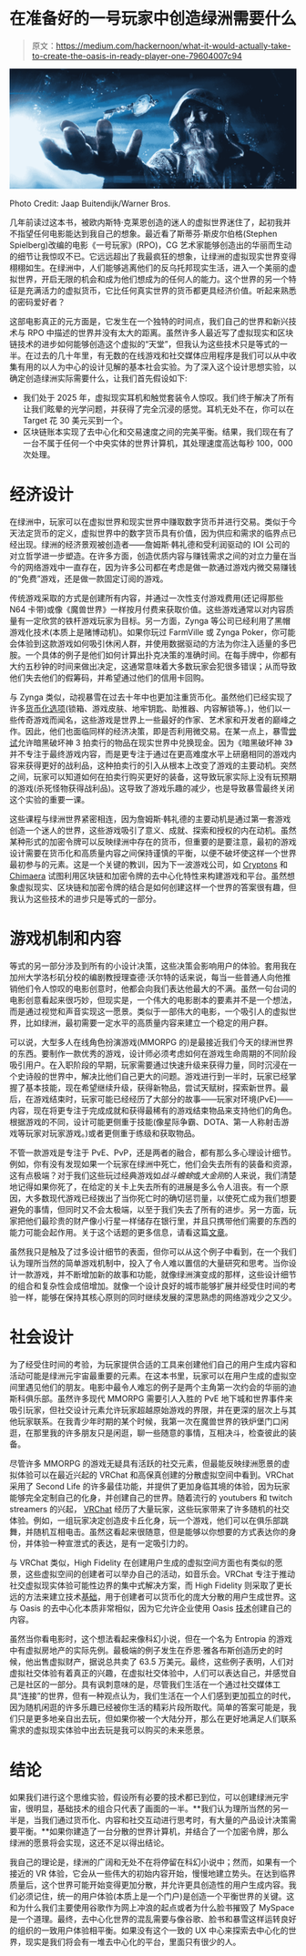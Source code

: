 # 在准备好的一号玩家中创造绿洲需要什么

> 原文：<https://medium.com/hackernoon/what-it-would-actually-take-to-create-the-oasis-in-ready-player-one-79604007c94>

![](img/663f8e0835799272aae0197c3a22f07f.png)

Photo Credit: Jaap Buitendijk/Warner Bros.

几年前读过这本书，被欧内斯特·克莱恩创造的迷人的虚拟世界迷住了，起初我并不指望任何电影能达到我自己的想象。最近看了斯蒂芬·斯皮尔伯格(Stephen Spielberg)改编的电影《一号玩家》(RPO)，CG 艺术家能够创造出的华丽而生动的细节让我惊叹不已。它远远超出了我最疯狂的想象，让绿洲的虚拟现实世界变得栩栩如生。在绿洲中，人们能够逃离他们的反乌托邦现实生活，进入一个美丽的虚拟世界，开启无限的机会和成为他们想成为的任何人的能力。这个世界的另一个特征是充满活力的虚拟货币，它比任何真实世界的货币都更具经济价值。听起来熟悉的密码爱好者？

这部电影真正的元方面是，它发生在一个独特的时间点，我们自己的世界和新兴技术与 RPO 中描述的世界并没有太大的距离。虽然许多人最近写了虚拟现实和区块链技术的进步如何能够创造这个虚拟的“天堂”，但我认为这些技术只是等式的一半。在过去的几十年里，有无数的在线游戏和社交媒体应用程序是我们可以从中收集有用的以人为中心的设计见解的基本社会实验。为了深入这个设计思想实验，以确定创造绿洲实际需要什么，让我们首先假设如下:

*   我们处于 2025 年，虚拟现实耳机和触觉套装令人惊叹。我们终于解决了所有让我们眩晕的光学问题，并获得了完全沉浸的感觉。耳机无处不在，你可以在 Target 花 30 美元买到一个。
*   区块链账本实现了去中心化和交易速度之间的完美平衡。结果，我们现在有了一台不属于任何一个中央实体的世界计算机，其处理速度高达每秒 100，000 次处理。

# 经济设计

在绿洲中，玩家可以在虚拟世界和现实世界中赚取数字货币并进行交易。类似于今天法定货币的定义，虚拟世界中的数字货币具有价值，因为供应和需求的临界点已经出现。绿洲的经济景观被创造者——詹姆斯·韩礼德和受利润驱动的 IOI 公司的对立哲学进一步塑造。在许多方面，创造优质内容与赚钱需求之间的对立力量在当今的网络游戏中一直存在，因为许多公司都在考虑是做一款通过游戏内微交易赚钱的“免费”游戏，还是做一款固定订阅的游戏。

传统游戏采取的方式是创建所有内容，并通过一次性支付游戏费用(还记得那些 N64 卡带)或像《魔兽世界》一样按月付费来获取价值。这些游戏通常以对内容质量有一定欣赏的铁杆游戏玩家为目标。另一方面，Zynga 等公司已经利用了黑帽游戏化技术(本质上是赌博动机)。如果你玩过 FarmVille 或 Zynga Poker，你可能会体验到这款游戏如何吸引休闲人群，并使用数据驱动的方法为你注入适量的多巴胺。一个具体的例子是他们如何计算出扑克决策的准确时间。在每手牌中，你都有大约五秒钟的时间来做出决定，这通常意味着大多数玩家会犯很多错误；从而导致他们失去他们的假筹码，并希望通过他们的信用卡回购。

与 Zynga 类似，动视暴雪在过去十年中也更加注重货币化。虽然他们已经实现了许多[货币化选项](http://massivelyop.com/2017/07/27/massively-overthinking-how-should-mmos-make-money-in-a-world-without-lockboxes/#comments)(锁箱、游戏皮肤、地牢钥匙、助推器、内容解锁等。)，他们以一些传奇游戏而闻名，这些游戏是世界上一些最好的作家、艺术家和开发者的巅峰之作。因此，他们也面临同样的经济决策，即是否利用微交易。在某一点上，暴雪[尝试](https://www.wired.com/2013/09/diablo-auction-house/)允许暗黑破坏神 3 拍卖行的物品在现实世界中兑换现金。因为《暗黑破坏神 3》并不专注于最终游戏内容，而是更专注于通过在更高难度水平上研磨相同的游戏内容来获得更好的战利品，这种拍卖行的引入从根本上改变了游戏的主要动机。突然之间，玩家可以知道如何在拍卖行购买更好的装备，这导致玩家实际上没有玩预期的游戏(杀死怪物获得战利品)。这导致了游戏乐趣的减少，也是导致暴雪最终关闭这个实验的重要一课。

这些课程与绿洲世界紧密相连，因为詹姆斯·韩礼德的主要动机是通过第一套游戏创造一个迷人的世界，这些游戏吸引了意义、成就、探索和授权的内在动机。虽然某种形式的加密令牌可以反映绿洲中存在的货币，但重要的是要注意，最初的游戏设计需要在货币化和高质量内容之间保持谨慎的平衡，以便不破坏使这样一个世界最初参与的元素。这是一个关键的教训，因为下一波游戏公司，如 [Cryptons](https://cryptonsgame.com/) 和 [Chimaera](https://chimaera.io/) 试图利用区块链和加密令牌的去中心化特性来构建游戏和平台。虽然想象虚拟现实、区块链和加密令牌的结合是如何创建这样一个世界的答案很有趣，但我认为这些技术的进步只是等式的一部分。

# 游戏机制和内容

等式的另一部分涉及到所有的小设计决策，这些决策会影响用户的体验。套用我在加州大学洛杉矶分校的编剧教授理查德·沃尔特的话来说，每当一些普通人向他推销他们令人惊叹的电影创意时，他都会向我们表达他最大的不满。虽然一句台词的电影创意看起来很巧妙，但现实是，一个伟大的电影剧本的要素并不是一个想法，而是通过视觉和声音实现这一愿景。类似于一部伟大的电影，一个吸引人的虚拟世界，比如绿洲，最初需要一定水平的高质量内容来建立一个稳定的用户群。

可以说，大型多人在线角色扮演游戏(MMORPG 的)是最接近我们今天的绿洲世界的东西。要制作一款优秀的游戏，设计师必须考虑如何在游戏生命周期的不同阶段吸引用户。在入职阶段的早期，玩家需要通过快速升级来获得力量，同时沉浸在一个史诗般的世界中，解决比他们自己更大的问题。游戏进行到一半时，玩家已经掌握了基本技能，现在希望继续升级，获得新物品，尝试天赋树，探索新世界。最后，在游戏结束时，玩家可能已经经历了大部分的故事——玩家对环境(PvE)——内容，现在将更专注于完成成就和获得最稀有的游戏结束物品来支持他们的角色。根据游戏的不同，设计可能更侧重于技能(像星际争霸、DOTA、第一人称射击游戏等玩家对玩家游戏。)或者更侧重于练级和获取物品。

不管一款游戏是专注于 PvE、PvP，还是两者的融合，都有那么多心理设计细节。例如，你有没有发现如果一个玩家在绿洲中死亡，他们会失去所有的装备和资源，这有点极端？对于我们这些玩过经典游戏如*战斗蟾蜍*或*大金刚*的人来说，我们清楚地记得如果你死了，在给定的关卡上失去所有的进展是多么令人沮丧。有一个原因，大多数现代游戏已经拨出了当你死亡时的确切惩罚量，以使死亡成为我们想要避免的事情，但同时又不会太极端，以至于我们失去了所有的进步。另一方面，玩家把他们最珍贵的财产像小行星一样储存在银行里，并且只携带他们需要的东西的能力可能会起作用。关于这个话题的更多信息，请看这篇[文章](https://www.polygon.com/2018/4/25/17275808/ready-player-one-oasis-rules-game-design)。

虽然我只是触及了过多设计细节的表面，但你可以从这个例子中看到，在一个我们认为理所当然的简单游戏机制中，投入了令人难以置信的大量研究和思考。当你设计一款游戏，并不断增加新的故事和功能，就像绿洲演变成的那样，这些设计细节的组合和复杂性会成倍增加。就像一个设计良好的城市能够扩展并经受住时间的考验一样，能够在保持其核心原则的同时继续发展的深思熟虑的网络游戏少之又少。

# 社会设计

为了经受住时间的考验，为玩家提供合适的工具来创建他们自己的用户生成内容和活动可能是绿洲元宇宙最重要的元素。在这本书里，玩家可以在用户生成的虚拟空间里遇见他们的朋友。电影中最令人难忘的例子是两个主角第一次约会的华丽的迪斯科俱乐部。虽然许多现代 MMORPG 需要引人入胜的 PvE 地下城和世界事件来吸引玩家，但社交设计元素允许玩家超越原始游戏的界限，并在更深的层次上与其他玩家联系。在我青少年时期的某个时候，我第一次在魔兽世界的铁炉堡门口闲逛，在那里我的许多朋友只是闲逛，聊一些随意的事情，互相决斗，检查彼此的装备。

尽管许多 MMORPG 的游戏无疑具有活跃的社交元素，但最能反映绿洲愿景的虚拟体验可以在最近兴起的 VRChat 和高保真创建的分散虚拟空间中看到。VRChat 采用了 Second Life 的许多最佳功能，并提供了更加身临其境的体验，因为玩家能够完全定制自己的化身，并创建自己的世界。随着流行的 youtubers 和 twitch streamers 的兴起， [VRChat](https://vrchat.com/) 经历了大量玩家，这些玩家带来了许多随机的社交体验。例如，一组玩家决定创造皮卡丘化身，玩一个游戏，他们可以在俱乐部跳舞，并随机互相电击。虽然这看起来很随意，但是能够以你想要的方式表达你的身份，并体验一种宣泄式的表达，是有一定吸引力的。

与 VRChat 类似，High Fidelity 在创建用户生成的虚拟空间方面也有类似的愿景，这些虚拟空间的创建者可以举办自己的活动，如音乐会。VRChat 专注于推动社交虚拟现实体验可能性边界的集中式解决方案，而 High Fidelity 则采取了更长远的方法来建立技术[基础](https://bitcoinmagazine.com/articles/second-life-creator-uses-blockchain-tech-enhance-new-vr-gaming-experience/)，用于创建者可以货币化的庞大分散的用户生成世界。这与 Oasis 的去中心化本质非常相似，因为它允许企业使用 Oasis [技术](https://hackernoon.com/tagged/technology)创建自己的内容。

虽然当你看电影时，这个想法看起来像科幻小说，但在一个名为 Entropia 的游戏中有虚拟房地产的实际先例。最极端的例子发生在乔恩·雅各布斯创造历史的时候，他出售虚拟财产，据说总共卖了 63.5 万美元。最终，这些例子表明，人们对虚拟社交体验有着真正的兴趣，在虚拟社交体验中，人们可以表达自己，并感觉自己是社区的一部分。具有讽刺意味的是，尽管我们生活在一个通过社交媒体工具“连接”的世界，但有一种观点认为，我们生活在一个人们感到更加孤立的时代，因为随机闲逛的许多乐趣已经被你生活的精彩片段所取代。简单的答案可能是，我们只是更多地亲自出去玩，但如果你被一个大陆分开，那么在更好地满足人们联系需求的虚拟现实体验中出去玩是我可以购买的未来愿景。

# 结论

如果我们进行这个思维实验，假设所有必要的技术都已到位，可以创建绿洲元宇宙，很明显，基础技术的组合只代表了画面的一半。**我们认为理所当然的另一半是，当我们通过货币化、内容和社交互动进行思考时，有大量的产品设计决策需要平衡。**如果你建造了一台分散的世界计算机，并结合了一个加密令牌，那么绿洲的愿景将会实现，这还不足以得出结论。

我自己的理论是，绿洲的广阔和无处不在将停留在科幻小说中；然而，如果有一个接近的 VR 体验，它会从一些伟大的初始内容开始，慢慢地建立势头。在达到临界质量后，这个世界可能开始变得更加分散，并允许更具创造性的用户生成内容。我们必须记住，统一的用户体验(本质上是一个门户)是创造一个平衡世界的关键。这和为什么我们主要使用谷歌作为网上冲浪的起点或者为什么脸书摧毁了 MySpace 是一个道理。最终，去中心化世界的混乱需要与像谷歌、脸书和暴雪这样运转良好的组织的一致用户体验相平衡。如果没有这个一致的 UX 中心来探索去中心化的世界，现实是我们将会有一堆去中心化的平台，里面只有很少的人。